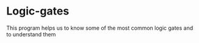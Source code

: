 # Logic-gates
This program helps us to know some of the most common logic gates and to understand them
